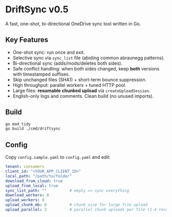 # DriftSync v0.5

A fast, one-shot, bi-directional OneDrive sync tool written in Go.

## Key Features
- One-shot sync: run once and exit.
- Selective sync via `sync_list` file (abiding common abraunegg patterns).
- Bi-directional sync (adds/mods/deletes both sides).
- Safe conflict handling: when both sides changed, keep **both** versions with timestamped suffixes.
- Skip unchanged files (SHA1) + short-term bounce suppression.
- High throughput: parallel workers + tuned HTTP pool.
- Large files: **resumable chunked upload** via `createUploadSession`.
- English-only logs and comments. Clean build (no unused imports).

## Build
```bash
go mod tidy
go build ./cmd/driftsync
```

## Config
Copy `config.sample.yaml` to `config.yaml` and edit:

```yaml
tenant: consumers
client_id: "<YOUR_APP_CLIENT_ID>"
local_path: "/path/to/folder"
download_from_cloud: true
upload_from_local: true
sync_list_path: ""          # empty => sync everything
download_workers: 8
upload_workers: 8
upload_chunk_mb: 8          # chunk size for large file upload
upload_parallel: 2          # parallel chunk uploads per file (1-4 recommended)
```
